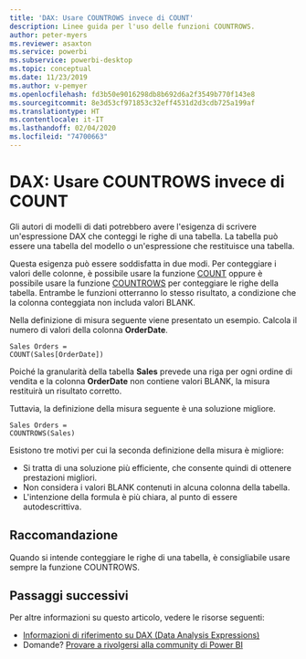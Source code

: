 ```yaml
---
title: 'DAX: Usare COUNTROWS invece di COUNT'
description: Linee guida per l'uso delle funzioni COUNTROWS.
author: peter-myers
ms.reviewer: asaxton
ms.service: powerbi
ms.subservice: powerbi-desktop
ms.topic: conceptual
ms.date: 11/23/2019
ms.author: v-pemyer
ms.openlocfilehash: fd3b50e9016298db8b692d6a2f3549b770f143e8
ms.sourcegitcommit: 8e3d53cf971853c32eff4531d2d3cdb725a199af
ms.translationtype: HT
ms.contentlocale: it-IT
ms.lasthandoff: 02/04/2020
ms.locfileid: "74700663"
---
```

# <a name="dax-use-countrows-instead-of-count"></a>DAX: Usare COUNTROWS invece di COUNT

Gli autori di modelli di dati potrebbero avere l'esigenza di scrivere un'espressione DAX che conteggi le righe di una tabella. La tabella può essere una tabella del modello o un'espressione che restituisce una tabella.

Questa esigenza può essere soddisfatta in due modi. Per conteggiare i valori delle colonne, è possibile usare la funzione [COUNT](/dax/count-function-dax) oppure è possibile usare la funzione [COUNTROWS](/dax/countrows-function-dax) per conteggiare le righe della tabella. Entrambe le funzioni otterranno lo stesso risultato, a condizione che la colonna conteggiata non includa valori BLANK.

Nella definizione di misura seguente viene presentato un esempio. Calcola il numero di valori della colonna **OrderDate**.

```dax
Sales Orders =
COUNT(Sales[OrderDate])
```

Poiché la granularità della tabella **Sales** prevede una riga per ogni ordine di vendita e la colonna **OrderDate** non contiene valori BLANK, la misura restituirà un risultato corretto.

Tuttavia, la definizione della misura seguente è una soluzione migliore.

```dax
Sales Orders =
COUNTROWS(Sales)
```

Esistono tre motivi per cui la seconda definizione della misura è migliore:

- Si tratta di una soluzione più efficiente, che consente quindi di ottenere prestazioni migliori.
- Non considera i valori BLANK contenuti in alcuna colonna della tabella.
- L'intenzione della formula è più chiara, al punto di essere autodescrittiva.

## <a name="recommendation"></a>Raccomandazione

Quando si intende conteggiare le righe di una tabella, è consigliabile usare sempre la funzione COUNTROWS.

## <a name="next-steps"></a>Passaggi successivi

Per altre informazioni su questo articolo, vedere le risorse seguenti:

- [Informazioni di riferimento su DAX (Data Analysis Expressions)](/dax/)
- Domande? [Provare a rivolgersi alla community di Power BI](https://community.powerbi.com/)
